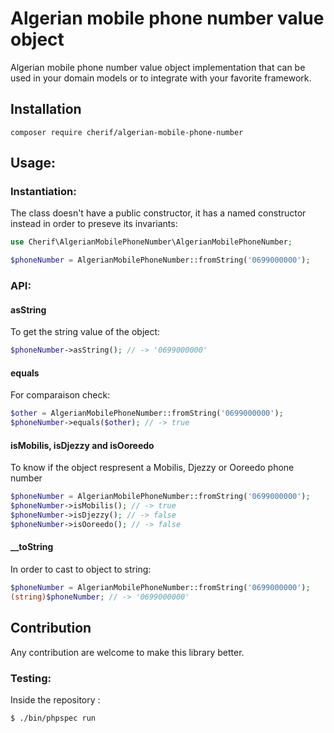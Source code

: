 # Algerian mobile phone number value object

Algerian mobile phone number value object implementation that can be used in your domain models or to integrate with your favorite framework.

## Installation

```
composer require cherif/algerian-mobile-phone-number
```

## Usage:

### Instantiation:

The class doesn't have a public constructor, it has a named constructor instead in order to preseve its invariants:

```php
use Cherif\AlgerianMobilePhoneNumber\AlgerianMobilePhoneNumber;

$phoneNumber = AlgerianMobilePhoneNumber::fromString('0699000000');
```

### API:

#### asString

To get the string value of the object:

```php
$phoneNumber->asString(); // -> '0699000000'
```

#### equals

For comparaison check:
```php
$other = AlgerianMobilePhoneNumber::fromString('0699000000');
$phoneNumber->equals($other); // -> true
```

#### isMobilis, isDjezzy and isOoreedo

To know if the object respresent a Mobilis, Djezzy or Ooreedo phone number

```php
$phoneNumber = AlgerianMobilePhoneNumber::fromString('0699000000');
$phoneNumber->isMobilis(); // -> true
$phoneNumber->isDjezzy(); // -> false
$phoneNumber->isOoreedo(); // -> false
```

#### __toString
In order to cast to object to string:
```php
$phoneNumber = AlgerianMobilePhoneNumber::fromString('0699000000');
(string)$phoneNumber; // -> '0699000000'
```

## Contribution
Any contribution are welcome to make this library better.

### Testing:
Inside the repository :

```shell
$ ./bin/phpspec run
```

